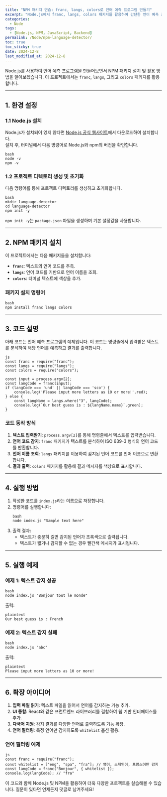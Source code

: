 ```yaml
---
title: "NPM 패키지 연습: franc, langs, colors로 언어 예측 프로그램 만들기"
excerpt: "Node.js에서 franc, langs, colors 패키지를 활용하여 간단한 언어 예측 프로그램을 만들어보고 NPM 설치 및 활용 방법을 배워봅니다."
categories:
  - Node
tags:
  - [Node.js, NPM, JavaScript, Backend]
permalink: /Node/npm-language-detector/
toc: true
toc_sticky: true
date: 2024-12-8
last_modified_at: 2024-12-8
---
```


Node.js를 사용하여 언어 예측 프로그램을 만들어보면서 NPM 패키지 설치 및 활용 방법을 알아보겠습니다. 이 프로젝트에서는 `franc`, `langs`, 그리고 `colors` 패키지를 활용합니다.

---

## 1. 환경 설정

### 1.1 Node.js 설치
Node.js가 설치되어 있지 않다면 [Node.js 공식 웹사이트](https://nodejs.org)에서 다운로드하여 설치합니다.  
설치 후, 터미널에서 다음 명령어로 Node.js와 npm의 버전을 확인합니다.

```
bash
node -v
npm -v
```

### 1.2 프로젝트 디렉토리 생성 및 초기화
다음 명령어를 통해 프로젝트 디렉토리를 생성하고 초기화합니다.

```
bash
mkdir language-detector
cd language-detector
npm init -y
```

`npm init -y`는 `package.json` 파일을 생성하며 기본 설정값을 사용합니다.

---

## 2. NPM 패키지 설치

이 프로젝트에서는 다음 패키지들을 설치합니다:
- **`franc`**: 텍스트의 언어 코드를 추측.
- **`langs`**: 언어 코드를 기반으로 언어 이름을 조회.
- **`colors`**: 터미널 텍스트에 색상을 추가.

### 패키지 설치 명령어

```
bash
npm install franc langs colors
```

---

## 3. 코드 설명

아래 코드는 언어 예측 프로그램의 예제입니다. 이 코드는 명령줄에서 입력받은 텍스트를 분석하여 해당 언어를 예측하고 결과를 출력합니다.

```
js
const franc = require("franc");
const langs = require("langs");
const colors = require("colors");

const input = process.argv[2];
const langCode = franc(input);
if (langCode === 'und' || langCode === 'sco') {
    console.log('Please input more letters as 10 or more!'.red);
} else {
    const langName = langs.where("3", langCode);
    console.log(`Our best guess is : ${langName.name}`.green);
}
```

### 코드 동작 방식
1. **텍스트 입력받기**: `process.argv[2]`를 통해 명령줄에서 텍스트를 입력받습니다.
2. **언어 코드 감지**: `franc` 패키지가 텍스트를 분석하여 ISO 639-3 형식의 언어 코드를 반환합니다.
3. **언어 이름 조회**: `langs` 패키지를 이용하여 감지된 언어 코드를 언어 이름으로 변환합니다.
4. **결과 출력**: `colors` 패키지를 활용해 결과 메시지를 색상으로 표시합니다.

---

## 4. 실행 방법

1. 작성한 코드를 `index.js`라는 이름으로 저장합니다.
2. 명령어를 실행합니다:
   ```
   bash
   node index.js "Sample text here"
   ```
3. 출력 결과:
   - 텍스트가 충분히 길면 감지된 언어가 초록색으로 출력됩니다.
   - 텍스트가 짧거나 감지할 수 없는 경우 빨간색 메시지가 표시됩니다.

---

## 5. 실행 예제

### 예제 1: 텍스트 감지 성공
```
bash
node index.js "Bonjour tout le monde"
```
출력:
```
plaintext
Our best guess is : French
```

### 예제 2: 텍스트 감지 실패
```
bash
node index.js "abc"
```
출력:
```
plaintext
Please input more letters as 10 or more!
```

---

## 6. 확장 아이디어

1. **입력 파일 읽기**: 텍스트 파일을 읽어서 언어를 감지하는 기능 추가.
2. **UI 통합**: React와 같은 프런트엔드 라이브러리를 결합하여 웹 기반 인터페이스를 추가.
3. **다국어 지원**: 감지 결과를 다양한 언어로 출력하도록 기능 확장.
4. **언어 필터링**: 특정 언어만 감지하도록 `whitelist` 옵션 활용.

### 언어 필터링 예제
```
js
const franc = require("franc");
const whitelist = ["eng", "spa", "fra"]; // 영어, 스페인어, 프랑스어만 감지
const langCode = franc("Bonjour", { whitelist });
console.log(langCode); // "fra"
```

이 코드와 함께 Node.js 및 NPM을 활용하여 더욱 다양한 프로젝트를 실습해볼 수 있습니다. 질문이 있다면 언제든지 댓글로 남겨주세요!
